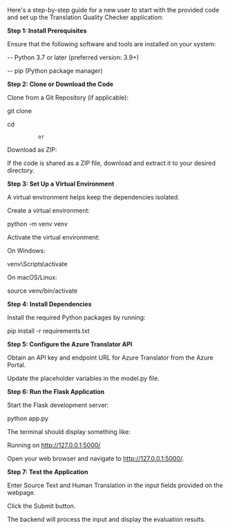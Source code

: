 Here's a step-by-step guide for a new user to start with the provided code and set up the Translation Quality Checker application:

**Step 1: Install Prerequisites**

Ensure that the following software and tools are installed on your system:

-- Python 3.7 or later (preferred version: 3.9+)

-- pip (Python package manager)

**Step 2: Clone or Download the Code**

Clone from a Git Repository (if applicable):

  git clone <repository-link>
  
  cd <repository-folder>
  
              or
              
Download as ZIP:

If the code is shared as a ZIP file, download and extract it to your desired directory.

**Step 3: Set Up a Virtual Environment**

A virtual environment helps keep the dependencies isolated.

Create a virtual environment:

  python -m venv venv

Activate the virtual environment:

On Windows:

  venv\Scripts\activate

On macOS/Linux:

  source venv/bin/activate

**Step 4: Install Dependencies**

Install the required Python packages by running:

  pip install -r requirements.txt

**Step 5: Configure the Azure Translator API**

Obtain an API key and endpoint URL for Azure Translator from the Azure Portal.

Update the placeholder variables in the model.py file.

**Step 6: Run the Flask Application**

Start the Flask development server:

  python app.py
  
The terminal should display something like:

  Running on http://127.0.0.1:5000/
  
Open your web browser and navigate to http://127.0.0.1:5000/.

**Step 7: Test the Application**

Enter Source Text and Human Translation in the input fields provided on the webpage.

Click the Submit button.

The backend will process the input and display the evaluation results.
